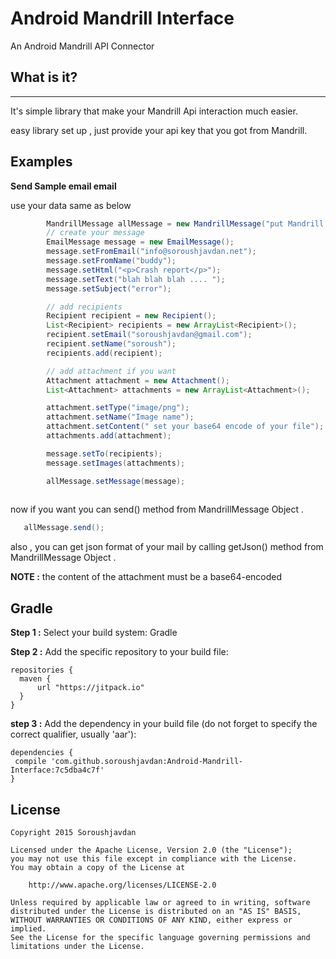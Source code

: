 # Android Mandrill Interface
An Android Mandrill API Connector


## What is it?
  -----------
It's simple library that make your Mandrill Api interaction much easier. 

easy library set up , just provide your api 
   key that you got from Mandrill.


Examples
--------
**Send Sample email email**

use your data same as below

```java
        MandrillMessage allMessage = new MandrillMessage("put Mandrill Api key here");
        // create your message
        EmailMessage message = new EmailMessage();
        message.setFromEmail("info@soroushjavdan.net");
        message.setFromName("buddy");
        message.setHtml("<p>Crash report</p>");
        message.setText("blah blah blah .... ");
        message.setSubject("error");

        // add recipients
        Recipient recipient = new Recipient();
        List<Recipient> recipients = new ArrayList<Recipient>();
        recipient.setEmail("soroushjavdan@gmail.com");
        recipient.setName("soroush");
        recipients.add(recipient);

        // add attachment if you want
        Attachment attachment = new Attachment();
        List<Attachment> attachments = new ArrayList<Attachment>();

        attachment.setType("image/png");
        attachment.setName("Image name");
        attachment.setContent(" set your base64 encode of your file");
        attachments.add(attachment);

        message.setTo(recipients);
        message.setImages(attachments);

        allMessage.setMessage(message);
        
```

now if you want you can send() method from MandrillMessage Object .

```java
   allMessage.send();
```

also , you can get json format of your mail by calling  getJson() method from MandrillMessage Object .

**NOTE :**  the content of the attachment must be a base64-encoded 


## Gradle
  **Step 1 :**
  Select your build system: Gradle 
  
  **Step 2 :**
  Add the specific repository to your build file:
  ```
  repositories {
    maven {
        url "https://jitpack.io"
    }
  }
  ```
  **step 3 :**
  Add the dependency in your build file (do not forget to specify the correct qualifier, usually 'aar'):
   ```
  dependencies {
    compile 'com.github.soroushjavdan:Android-Mandrill-Interface:7c5dba4c7f'
  }
  ```


## License

```
Copyright 2015 Soroushjavdan

Licensed under the Apache License, Version 2.0 (the "License");
you may not use this file except in compliance with the License.
You may obtain a copy of the License at

    http://www.apache.org/licenses/LICENSE-2.0

Unless required by applicable law or agreed to in writing, software
distributed under the License is distributed on an "AS IS" BASIS,
WITHOUT WARRANTIES OR CONDITIONS OF ANY KIND, either express or implied.
See the License for the specific language governing permissions and
limitations under the License.
```


